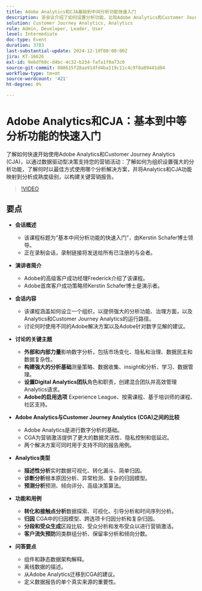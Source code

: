 ```yaml
---
title: Adobe Analytics和CJA基础到中间分析功能快速入门
description: 该会议介绍了如何设置分析功能、比较Adobe Analytics和Customer Journey Analytics，以及市场营销报告的主要功能。
solution: Customer Journey Analytics, Analytics
role: Admin, Developer, Leader, User
level: Intermediate
doc-type: Event
duration: 3783
last-substantial-update: 2024-12-10T00:00:00Z
jira: KT-16626
exl-id: 9e6df60c-d4bc-4c32-b234-fafa1f0a73c0
source-git-commit: 088615f28aa91dfd4ba119c11c4c9f8a89441d84
workflow-type: tm+mt
source-wordcount: '421'
ht-degree: 0%

---
```


# Adobe Analytics和CJA：基本到中等分析功能的快速入门

了解如何快速开始使用Adobe Analytics和Customer Journey Analytics (CJA)，以通过数据驱动型决策支持您的营销活动：了解如何为组织设置强大的分析功能，了解何时以最佳方式使用哪个分析解决方案，并将Analytics和CJA功能映射到分析成熟度级别，以构建关键营销报告。

>[!VIDEO](https://video.tv.adobe.com/v/3440933/?learn=on&enablevpops)

## 要点

* **会话概述**
   * 该课程标题为“基本中间分析功能的快速入门”，由Kerstin Schafer博士领导。
   * 正在录制会话，录制链接将发送给所有已注册的与会者。

* **演讲者简介**
   * Adobe的高级客户成功经理Frederick介绍了该课程。
   * Adobe首席客户成功策略师Kerstin Schafer博士是演示者。

* **会话内容**
   * 该课程涵盖如何设立一个组织，以提供强大的分析功能、治理方面，以及Analytics和Customer Journey Analytics的运行路径。
   * 讨论何时使用不同的Adobe解决方案以及Adobe针对数字见解的建议。

* **讨论的关键主题**
   * **外部和内部力量**&#x200B;影响数字分析，包括市场变化、隐私和治理、数据民主和数据复杂性。
   * **构建强大的分析基础**&#x200B;测量策略、数据收集、insight和分析、学习、数据管理。
   * **设置Digital Analytics团队**&#x200B;角色和职责，创建混合团队并高效管理Analytics请求。
   * **Adobe的启用选项** Experience League、按需课程、基于培训师的课程、社区支持。

* **Adobe Analytics与Customer Journey Analytics (CGA)之间的比较**
   * Adobe Analytics是进行数字分析的基础。
   * CGA为营销激活提供了更大的数据灵活性、隐私控制和低延迟。
   * 两个解决方案可同时用于支持不同的报告用例。

* **Analytics类型**
   * **描述性分析**&#x200B;实时数据可视化、转化漏斗、简单归因。
   * **诊断分析**&#x200B;根本原因分析、异常检测、复杂的归因模型。
   * **预测分析**&#x200B;预测、倾向评分、高级决策算法。

* **功能和用例**
   * **转化和接触点分析**&#x200B;数据探索、可视化、引导分析和时间序列分析。
   * **归因** CGA中的归因模型、跨选项卡归因分析和复杂归因。
   * **分段和受众生成**&#x200B;区段比较、受众分析和发布受众以进行营销激活。
   * **客户流失预防**&#x200B;同类群组分析、保留率分析和倾向分数。

* **问答要点**
   * 组件和静态数据架构解释。
   * 离线数据的描述。
   * 从Adobe Analytics迁移到CGA的建议。
   * 定义数据报告的单个真实来源的重要性。
